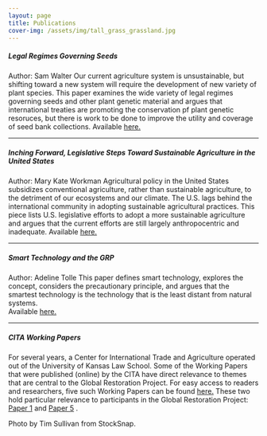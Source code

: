 ```yaml
---
layout: page
title: Publications 
cover-img: /assets/img/tall_grass_grassland.jpg
---
```

##### Legal Regimes Governing Seeds
Author: Sam Walter
Our current agriculture system is unsustainable, but shifting toward a new system will require the development of new variety of plant species.  This paper examines the wide variety of legal regimes governing seeds and other plant genetic material and argues that international treaties are promoting the conservation pf plant genetic resoruces, but there is work to be done to improve the utility and coverage of seed bank collections. 
Available [here.](https://globalrestorationproject.github.io/2020-12-28-legal-seed-regimes/)

---

##### Inching Forward, Legislative Steps Toward Sustainable Agriculture in the United States
Author: Mary Kate Workman
Agricultural policy in the United States subsidizes conventional agriculture, rather than sustainable agriculture, to the detriment of our ecosystems and our climate.  The U.S. lags behind the international community in adopting sustainable agricultural practices.  This piece lists U.S. legislative efforts to adopt a more sustainable agriculture and argues that the current efforts are still largely anthropocentric and inadequate. 
Available [here.](https://globalrestorationproject.github.io/2021-01-01-inching-forward/)

---

##### Smart Technology and the GRP
Author: Adeline Tolle
This paper defines smart technology, explores the concept, considers the precautionary principle, and argues that the smartest technology is the technology that is the least distant from natural systems.  
Available [here.](https://globalrestorationproject.github.io/2020-12-22-smart-technology-grp/)

---

##### CITA Working Papers
For several years, a Center for International Trade and Agriculture operated out of the University of Kansas Law School.  Some of the Working Papers that were published (online) by the CITA have direct relevance to themes that are central to the Global Restoration Project.  For easy access to readers and researchers, five such Working Papers can be found [here.](http://law.ku.edu/cita/#working-papers)  These two hold particular relevance to participants in the Global Restoration Project: [Paper 1](http://law.ku.edu/sites/law.drupal.ku.edu/files/docs/centers/CITA_working_paper1_2010.pdf) and [Paper 5](http://law.ku.edu/sites/law.drupal.ku.edu/files/docs/centers/CITA-working-paper5-2016-caleb-hall.pdf) .


Photo by Tim Sullivan from StockSnap. 

